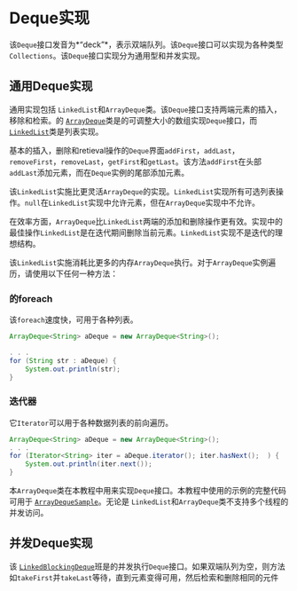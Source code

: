 # Deque实现

该`Deque`接口发音为*“deck”*，表示双端队列。该`Deque`接口可以实现为各种类型`Collections`。该`Deque`接口实现分为通用型和并发实现。

## 通用Deque实现

通用实现包括 `LinkedList`和`ArrayDeque`类。该`Deque`接口支持两端元素的插入，移除和检索。的 [`ArrayDeque`](https://docs.oracle.com/javase/8/docs/api/java/util/ArrayDeque.html)类是的可调整大小的数组实现`Deque`接口，而 [`LinkedList`](https://docs.oracle.com/javase/8/docs/api/java/util/LinkedList.html)类是列表实现。

基本的插入，删除和retieval操作的`Deque`界面`addFirst`，`addLast`，`removeFirst`，`removeLast`，`getFirst`和`getLast`。该方法`addFirst`在头部`addLast`添加元素，而在`Deque`实例的尾部添加元素。

该`LinkedList`实施比更灵活`ArrayDeque`的实现。`LinkedList`实现所有可选列表操作。`null`在`LinkedList`实现中允许元素，但在`ArrayDeque`实现中不允许。

在效率方面，`ArrayDeque`比`LinkedList`两端的添加和删除操作更有效。实现中的最佳操作`LinkedList`是在迭代期间删除当前元素。`LinkedList`实现不是迭代的理想结构。

该`LinkedList`实施消耗比更多的内存`ArrayDeque`执行。对于`ArrayDeque`实例遍历，请使用以下任何一种方法：

### 的foreach

该`foreach`速度快，可用于各种列表。

```java
ArrayDeque<String> aDeque = new ArrayDeque<String>();

. . .
for (String str : aDeque) {
    System.out.println(str);
}
```

### 迭代器

它`Iterator`可以用于各种数据列表的前向遍历。

```java
ArrayDeque<String> aDeque = new ArrayDeque<String>();
. . .
for (Iterator<String> iter = aDeque.iterator(); iter.hasNext();  ) {
    System.out.println(iter.next());
}
```

本`ArrayDeque`类在本教程中用来实现`Deque`接口。本教程中使用的示例的完整代码可用于 [`ArrayDequeSample`](../interfaces/examples/ArrayDequeSample.java)。无论是 `LinkedList`和`ArrayDeque`类不支持多个线程的并发访问。

## 并发Deque实现

该 [`LinkedBlockingDeque`](https://docs.oracle.com/javase/8/docs/api/java/util/concurrent/LinkedBlockingDeque.html)班是的并发执行`Deque`接口。如果双端队列为空，则方法如`takeFirst`并`takeLast`等待，直到元素变得可用，然后检索和删除相同的元件